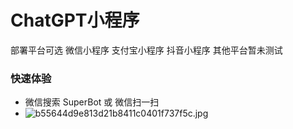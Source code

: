 # ChatGPT小程序

部署平台可选 微信小程序 支付宝小程序 抖音小程序 其他平台暂未测试

### 快速体验
* 微信搜索 SuperBot 或 微信扫一扫
* ![b55644d9e813d21b8411c0401f737f5c.jpg](..%2F..%2F..%2F..%2FUsers%2F20740%2FDesktop%2Fb55644d9e813d21b8411c0401f737f5c.jpg)